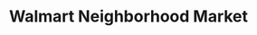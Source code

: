 ---
title: "Walmart Neighborhood Market"
url: /milwaukee/walmart-neighborhood-market/
shop: Supermarkt
---